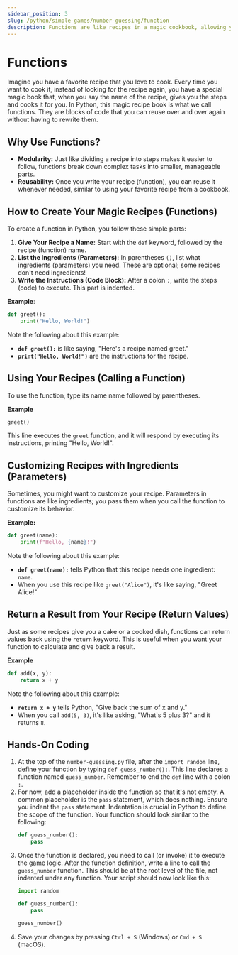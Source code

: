 ```yaml
---
sidebar_position: 3
slug: /python/simple-games/number-guessing/function
description: Functions are like recipes in a magic cookbook, allowing you to execute reusable blocks of code with optional ingredients (parameters) and instructions (code block) to simplify and organize programming tasks.
---
```


# Functions

Imagine you have a favorite recipe that you love to cook. Every time you want to cook it, instead of looking for the recipe again, you have a special magic book that, when you say the name of the recipe, gives you the steps and cooks it for you. In Python, this magic recipe book is what we call functions. They are blocks of code that you can reuse over and over again without having to rewrite them.

## Why Use Functions?

- **Modularity:** Just like dividing a recipe into steps makes it easier to follow, functions break down complex tasks into smaller, manageable parts.
- **Reusability:** Once you write your recipe (function), you can reuse it whenever needed, similar to using your favorite recipe from a cookbook.

## How to Create Your Magic Recipes (Functions)

To create a function in Python, you follow these simple parts:

1. **Give Your Recipe a Name:** Start with the `def` keyword, followed by the recipe (function) name.
2. **List the Ingredients (Parameters):** In parentheses `()`, list what ingredients (parameters) you need. These are optional; some recipes don't need ingredients!
3. **Write the Instructions (Code Block):** After a colon `:`, write the steps (code) to execute. This part is indented.

**Example**:

```python
def greet():
    print("Hello, World!")
```

Note the following about this example:

- **`def greet():`** is like saying, "Here's a recipe named greet."
- **`print("Hello, World!")`** are the instructions for the recipe.

## Using Your Recipes (Calling a Function)

To use the function, type its name name followed by parentheses.

**Example**

```python
greet()
```

This line executes the `greet` function, and it will respond by executing its instructions, printing "Hello, World!".

## Customizing Recipes with Ingredients (Parameters)

Sometimes, you might want to customize your recipe. Parameters in functions are like ingredients; you pass them when you call the function to customize its behavior.

**Example:**

```python
def greet(name):
    print(f"Hello, {name}!")
```

Note the following about this example:
- **`def greet(name):`** tells Python that this recipe needs one ingredient: `name`.
- When you use this recipe like `greet("Alice")`, it's like saying, "Greet Alice!"

## Return a Result from Your Recipe (Return Values)

Just as some recipes give you a cake or a cooked dish, functions can return values back using the `return` keyword. This is useful when you want your function to calculate and give back a result.

**Example**

```python
def add(x, y):
    return x + y
```

Note the following about this example:

- **`return x + y`** tells Python, "Give back the sum of x and y."
- When you call `add(5, 3)`, it's like asking, "What's 5 plus 3?" and it returns `8`.

## Hands-On Coding

1. At the top of the `number-guessing.py` file, after the `import random` line, define your function by typing `def guess_number():`. This line declares a function named `guess_number`. Remember to end the `def` line with a colon `:`.
2. For now, add a placeholder inside the function so that it's not empty. A common placeholder is the `pass` statement, which does nothing. Ensure you indent the `pass` statement. Indentation is crucial in Python to define the scope of the function. Your function should look similar to the following:
   ```python
   def guess_number():
       pass
   ```
3. Once the function is declared, you need to call (or invoke) it to execute the game logic. After the function definition, write a line to call the `guess_number` function. This should be at the root level of the file, not indented under any function. Your script should now look like this:
   ```python
   import random

   def guess_number():
       pass

   guess_number()
   ```
4. Save your changes by pressing `Ctrl + S` (Windows) or `Cmd + S` (macOS).
